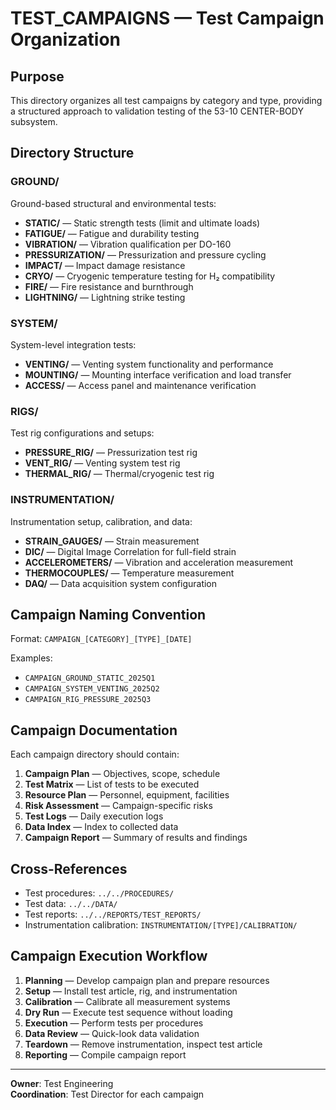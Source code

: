 # TEST_CAMPAIGNS — Test Campaign Organization

## Purpose

This directory organizes all test campaigns by category and type, providing a structured approach to validation testing of the 53-10 CENTER-BODY subsystem.

## Directory Structure

### GROUND/
Ground-based structural and environmental tests:
- **STATIC/** — Static strength tests (limit and ultimate loads)
- **FATIGUE/** — Fatigue and durability testing
- **VIBRATION/** — Vibration qualification per DO-160
- **PRESSURIZATION/** — Pressurization and pressure cycling
- **IMPACT/** — Impact damage resistance
- **CRYO/** — Cryogenic temperature testing for H₂ compatibility
- **FIRE/** — Fire resistance and burnthrough
- **LIGHTNING/** — Lightning strike testing

### SYSTEM/
System-level integration tests:
- **VENTING/** — Venting system functionality and performance
- **MOUNTING/** — Mounting interface verification and load transfer
- **ACCESS/** — Access panel and maintenance verification

### RIGS/
Test rig configurations and setups:
- **PRESSURE_RIG/** — Pressurization test rig
- **VENT_RIG/** — Venting system test rig
- **THERMAL_RIG/** — Thermal/cryogenic test rig

### INSTRUMENTATION/
Instrumentation setup, calibration, and data:
- **STRAIN_GAUGES/** — Strain measurement
- **DIC/** — Digital Image Correlation for full-field strain
- **ACCELEROMETERS/** — Vibration and acceleration measurement
- **THERMOCOUPLES/** — Temperature measurement
- **DAQ/** — Data acquisition system configuration

## Campaign Naming Convention

Format: `CAMPAIGN_[CATEGORY]_[TYPE]_[DATE]`

Examples:
- `CAMPAIGN_GROUND_STATIC_2025Q1`
- `CAMPAIGN_SYSTEM_VENTING_2025Q2`
- `CAMPAIGN_RIG_PRESSURE_2025Q3`

## Campaign Documentation

Each campaign directory should contain:
1. **Campaign Plan** — Objectives, scope, schedule
2. **Test Matrix** — List of tests to be executed
3. **Resource Plan** — Personnel, equipment, facilities
4. **Risk Assessment** — Campaign-specific risks
5. **Test Logs** — Daily execution logs
6. **Data Index** — Index to collected data
7. **Campaign Report** — Summary of results and findings

## Cross-References

- Test procedures: `../../PROCEDURES/`
- Test data: `../../DATA/`
- Test reports: `../../REPORTS/TEST_REPORTS/`
- Instrumentation calibration: `INSTRUMENTATION/[TYPE]/CALIBRATION/`

## Campaign Execution Workflow

1. **Planning** — Develop campaign plan and prepare resources
2. **Setup** — Install test article, rig, and instrumentation
3. **Calibration** — Calibrate all measurement systems
4. **Dry Run** — Execute test sequence without loading
5. **Execution** — Perform tests per procedures
6. **Data Review** — Quick-look data validation
7. **Teardown** — Remove instrumentation, inspect test article
8. **Reporting** — Compile campaign report

---

**Owner**: Test Engineering  
**Coordination**: Test Director for each campaign
